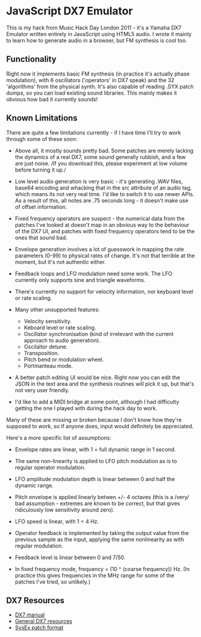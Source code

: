 # JavaScript DX7 Emulator

This is my hack from Music Hack Day London 2011 - it's a Yamaha DX7
Emulator written entirely in JavaScript using HTML5 audio. I wrote it
mainly to learn how to generate audio in a browser, but FM synthesis
is cool too.

## Functionality

Right now it implements basic FM synthesis (in practice it's actually
phase modulation), with 6 oscillators ('operators' in DX7 speak) and
the 32 'algorithms' from the physical synth. It's also capable of
reading .SYX patch dumps, so you can load existing sound
libraries. This mainly makes it obvious how bad it currently sounds!

## Known Limitations

There are quite a few limitations currently - if I have time I'll try
to work through some of these soon:

* Above all, it mostly sounds pretty bad. Some patches are merely
  lacking the dynamics of a real DX7, some sound generally rubbish,
  and a few are just noise. /If you download this, please experiment
  at low volume before turning it up./

* Low level audio generation is very basic - it's generating .WAV
  files, base64 encoding and whacking that in the src attribute of an
  audio tag, which means its not very real time. I'd like to switch it
  to use newer APIs. As a result of this, all notes are .75 seconds
  long - it doesn't make use of offset information. 

* Fixed frequency operators are suspect - the numerical data from the
  patches I've looked at doesn't map in an obvious way to the
  behaviour of the DX7 UI, and patches with fixed frequency operators
  tend to be the ones that sound bad.

* Envelope generation involves a lot of guesswork in mapping the rate
  parameters (0-99) to physical rates of change. It's not that
  terrible at the moment, but it's not authentic either.

* Feedback loops and LFO modulation need some work. The	LFO currently
  only supports sine and triangle waveforms.

* There's currently no support for velocity information, nor keyboard
  level or rate scaling.

* Many other unsupported features:
    * Velocity sensitivity.
    * Keboard level or rate scaling.
    * Oscillator synchronisation (kind of irrelevant with the current approach to audio generation).
    * Oscilaltor detune.
    * Transposition.
    * Pitch bend or modulation wheel.
    * Portmanteau mode.

* A better patch editing UI would be nice. Right now you can edit the
  JSON in the text area and the synthesis routines will pick it up,
  but that's not very user friendly.

* I'd like to add a MIDI bridge at some point, although I had
  difficulty getting the one I played with during the hack day to
  work.

Many of these are missing or broken because I don't know how they're
supposed to work, so if anyone does, input would definitely be
appreciated.

Here's a more specific list of assumptions:

* Envelope rates are linear, with 1 = full dynamic range in 1 second.

* The same non-linearity is applied to LFO pitch modulation as is to
  regular operator modulation.

* LFO amplitude modulation depth is linear between 0 and half the
  dynamic range.

* Pitch envelope is applied linearly betwen +/- 4 octaves (this is a
  /very/ bad assumption - extremes are known to be correct, but that
  gives ridiculously low sensitivity around zero).

* LFO speed is linear, with 1 = 4 Hz.

* Operator feedback is implemented by taking the output value from the
  previous sample as the input, applying the same nonlinearity as with
  regular modulation.

* Feedback level is linear between 0 and 7/50.

* In fixed frequency mode, frequency = (10 ^ (coarse frequency))
  Hz. (In practice this gives frequencies in the MHz range for some of
  the patches I've tried, so unlikely.)



## DX7 Resources

* [DX7 manual](http://ems.music.utexas.edu/docs/dx7-man.pdf)
* [General DX7 resources](http://www.abdn.ac.uk/~mth192/html/dx7.html)
* [SysEx patch format](http://www.abdn.ac.uk/~mth192/dx7/sysex-format.txt)
